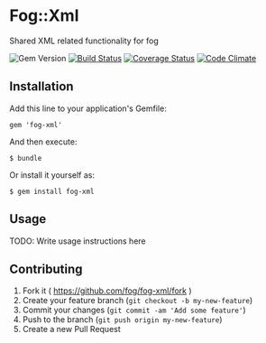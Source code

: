 # Fog::Xml

Shared XML related functionality for fog

![Gem Version](https://badge.fury.io/rb/fog-xml.svg) [![Build Status](https://github.com/fog/fog/actions/workflows/ruby.yml/badge.svg)](https://github.com/fog/fog/actions/workflows/ruby.yml) [![Coverage Status](https://img.shields.io/coveralls/fog/fog-xml.svg)](https://coveralls.io/r/fog/fog-xml?branch=master) [![Code Climate](https://codeclimate.com/github/fog/fog-xml/badges/gpa.svg)](https://codeclimate.com/github/fog/fog-xml)

## Installation

Add this line to your application's Gemfile:

    gem 'fog-xml'

And then execute:

    $ bundle

Or install it yourself as:

    $ gem install fog-xml

## Usage

TODO: Write usage instructions here

## Contributing

1. Fork it ( https://github.com/fog/fog-xml/fork )
2. Create your feature branch (`git checkout -b my-new-feature`)
3. Commit your changes (`git commit -am 'Add some feature'`)
4. Push to the branch (`git push origin my-new-feature`)
5. Create a new Pull Request
